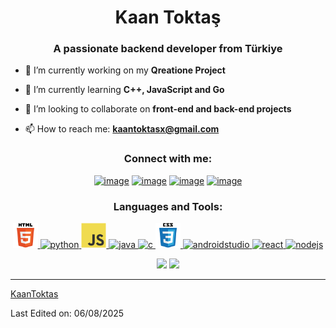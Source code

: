 <h1 align="center">Kaan Toktaş</h1>
<h3 align="center">A passionate backend developer from Türkiye</h3>

- 🔭 I’m currently working on my **Qreatione Project**

- 🌱 I’m currently learning **C++, JavaScript and Go**

- 👯 I’m looking to collaborate on **front-end and back-end projects**

- 📫 How to reach me: **kaantoktasx@gmail.com**


<h3 align="center">Connect with me:</h3>
<div align="center">

[![image](https://img.shields.io/badge/LinkedIn-0077B5?style=for-the-badge&logo=linkedin&logoColor=white)](https://www.linkedin.com/in/kaan-toktaş-01a562323)
[![image](https://img.shields.io/badge/Instagram-E4405F?style=for-the-badge&logo=instagram&logoColor=white)](https://www.instagram.com/evetkaansendeyiz)
[![image](https://img.shields.io/badge/Twitter-1DA1F2?style=for-the-badge&logo=twitter&logoColor=white)](https://twitter.com/mizrak_kaan)
[![image](https://img.shields.io/badge/Gmail-D14836?style=for-the-badge&logo=gmail&logoColor=white)](mailto:kaantoktasx@gmail.com)
  
</div>

<h3 align="center">Languages and Tools:</h3>

<p align="center"> 
  <a href="https://www.w3.org/html/" target="_blank"> 
    <img src="https://raw.githubusercontent.com/devicons/devicon/master/icons/html5/html5-original-wordmark.svg" alt="html5" width="40" height="40"/> 
  </a>
  <a href="https://www.python.org" target="_blank"> 
    <img src="https://cdn.jsdelivr.net/gh/devicons/devicon@latest/icons/python/python-original.svg" alt="python" width="40" height="40"/> 
  </a>  
  <a href="https://developer.mozilla.org/en-US/docs/Web/JavaScript" target="_blank"> 
    <img src="https://raw.githubusercontent.com/devicons/devicon/master/icons/javascript/javascript-original.svg" alt="javascript" width="40" height="40"/> 
  </a> 
  <a href="https://www.java.com" target="_blank"> 
    <img src="https://cdn.jsdelivr.net/gh/devicons/devicon@latest/icons/java/java-plain.svg" alt="java" width="40" height="40"/> 
  </a>
  <a href="https://www.c-language.org" target="_blank"> 
    <img src="https://cdn.jsdelivr.net/gh/devicons/devicon@latest/icons/c/c-original.svg" alt="c" width="40" height="40"/> 
  </a> 
   <a href="https://www.w3schools.com/css/" target="_blank"> 
    <img src="https://raw.githubusercontent.com/devicons/devicon/master/icons/css3/css3-original-wordmark.svg" alt="css3" width="40" height="40"/> 
  </a> 
  <a href="https://developer.android.com/studio?hl=tr" target="_blank"> 
    <img src="https://cdn.jsdelivr.net/gh/devicons/devicon@latest/icons/androidstudio/androidstudio-original.svg" alt="androidstudio" width="40" height="40"/> 
  </a>
   <a href="https://react.dev" target="_blank"> 
    <img src="https://cdn.jsdelivr.net/gh/devicons/devicon@latest/icons/react/react-original.svg" alt="react" width="40" height="40"/> 
  </a>
  <a href="https://nodejs.org/tr" target="_blank"> 
    <img src="https://cdn.jsdelivr.net/gh/devicons/devicon@latest/icons/nodejs/nodejs-original.svg" alt="nodejs" width="40" height="40"/> 
  </a>
  
  
</p>

<p align= "center">
  <img height= "150" src="https://github-readme-stats.vercel.app/api?username=kaantoktas&theme=react&show_icons=true&include_all_commits=true" />
  <img height= "150" src="https://github-readme-stats.vercel.app/api/top-langs/?username=kaantoktas&theme=react&layout=compact" />
</p>

------

[KaanToktas](https://github.com/kaantoktas)

Last Edited on: 06/08/2025
